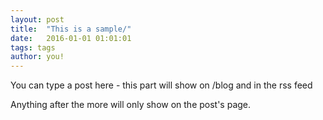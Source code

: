 ```yaml
---
layout: post
title:  "This is a sample/"
date:   2016-01-01 01:01:01
tags: tags
author: you!
---
```


You can type a post here - this part will show on /blog and in the rss feed

<!--<img src="/images/blog/" alt="" style="width: 100%; height: auto;"/>-->

<!--more-->

Anything after the more will only show on the post's page.
